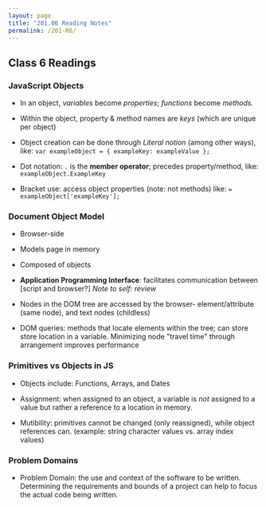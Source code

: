 ```yaml
---
layout: page
title: "201.06 Reading Notes"
permalink: /201-R6/
---
```


## Class 6 Readings

### JavaScript Objects

* In an object, *variables* become *properties*; *functions* become *methods.*

* Within the object, property & method names are *keys* (which are unique per object)

* Object creation can be done through *Literal notion* (among other ways), like:
`var exampleObject = {
  exampleKey: exampleValue
};`

* Dot notation: `.` is the **member operator**; precedes property/method, like:
`exampleObject.ExampleKey`

* Bracket use: access object properties (note: not methods) like: `= exampleObject['exampleKey'];`

### Document Object Model

* Browser-side

* Models page in memory

* Composed of objects

* **Application Programming Interface**: facilitates communication between [script and browser?] *Note to self: review*

* Nodes in the DOM tree are accessed by the browser- element/attribute (same node), and text nodes (childless)

* DOM queries: methods that locate elements within the tree; can store store location in a variable. Minimizing node "travel time" through arrangement improves performance

### Primitives vs Objects in JS

* Objects include: Functions, Arrays, and Dates

* Assignment: when assigned to an object, a variable is *not* assigned to a value but rather a reference to a location in memory.

* Mutibility: primitives cannot be changed (only reassigned), while object references can. (example: string character values vs. array index values)

### Problem Domains

* Problem Domain: the use and context of the software to be written. Determining the requirements and bounds of a project can help to focus the actual code being written.
